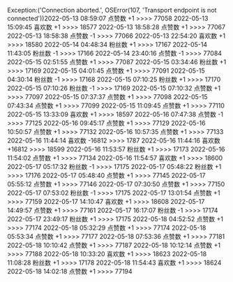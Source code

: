 Exception:('Connection aborted.', OSError(107, 'Transport endpoint is not connected'))2022-05-13  08:59:07   点赞数 +1 >>>> 77058
2022-05-13  15:09:45   喜欢数 +1 >>>> 18577
2022-05-13  18:58:28   点赞数 +1 >>>> 77067
2022-05-13  18:58:38   点赞数 -1 >>>> 77066
2022-05-13  22:54:20   喜欢数 +1 >>>> 18580
2022-05-14  04:48:34   粉丝数 +1 >>>> 17167
2022-05-14  11:43:05   粉丝数 -1 >>>> 17166
2022-05-14  23:40:16   点赞数 -1 >>>> 77084
2022-05-15  02:51:55   点赞数 +1 >>>> 77087
2022-05-15  03:34:46   粉丝数 +1 >>>> 17169
2022-05-15  04:01:45   点赞数 +1 >>>> 77091
2022-05-15  04:30:14   粉丝数 -1 >>>> 17168
2022-05-15  07:10:25   粉丝数 +1 >>>> 17170
2022-05-15  07:10:26   粉丝数 -1 >>>> 17169
2022-05-15  07:10:32   点赞数 +1 >>>> 77097
2022-05-15  07:37:37   点赞数 +1 >>>> 77098
2022-05-15  07:43:34   点赞数 +1 >>>> 77099
2022-05-15  11:09:45   点赞数 +1 >>>> 77110
2022-05-15  13:33:09   喜欢数 +1 >>>> 18597
2022-05-16  07:47:38   点赞数 -1 >>>> 77125
2022-05-16  09:45:17   点赞数 +1 >>>> 77129
2022-05-16  10:50:57   点赞数 +1 >>>> 77132
2022-05-16  10:57:35   点赞数 +1 >>>> 77133
2022-05-16  11:44:14   喜欢数 -16812 >>>> 1787
2022-05-16  11:44:16   喜欢数 +16812 >>>> 18599
2022-05-16  11:53:57   粉丝数 +1 >>>> 17173
2022-05-16  11:54:02   点赞数 +1 >>>> 77134
2022-05-16  11:54:57   喜欢数 +1 >>>> 18600
2022-05-17  05:17:32   粉丝数 -1 >>>> 17175
2022-05-17  05:48:22   粉丝数 +1 >>>> 17176
2022-05-17  05:48:40   点赞数 +1 >>>> 77145
2022-05-17  05:55:12   点赞数 +1 >>>> 77146
2022-05-17  07:30:50   点赞数 +1 >>>> 77150
2022-05-17  07:53:02   粉丝数 -1 >>>> 17175
2022-05-17  13:01:54   点赞数 +1 >>>> 77159
2022-05-17  14:10:47   喜欢数 +1 >>>> 18608
2022-05-17  14:49:57   点赞数 +1 >>>> 77161
2022-05-17  16:17:07   粉丝数 -1 >>>> 17174
2022-05-17  23:49:17   粉丝数 +1 >>>> 17175
2022-05-18  04:52:52   点赞数 +1 >>>> 77174
2022-05-18  05:32:29   点赞数 +1 >>>> 77174
2022-05-18  05:53:34   点赞数 +1 >>>> 77177
2022-05-18  07:53:36   点赞数 +1 >>>> 77181
2022-05-18  10:10:42   点赞数 +1 >>>> 77187
2022-05-18  10:12:14   点赞数 +1 >>>> 77188
2022-05-18  10:33:20   喜欢数 +1 >>>> 18623
2022-05-18  11:08:28   粉丝数 +1 >>>> 17178
2022-05-18  11:54:43   喜欢数 +1 >>>> 18624
2022-05-18  14:02:18   点赞数 +1 >>>> 77194

